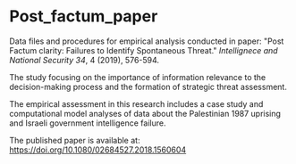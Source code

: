 # Post_factum_paper
Data files and procedures for empirical analysis conducted in paper: "Post Factum clarity: Failures to Identify Spontaneous Threat." *Intellignece and National Security 34*, 4 (2019), 576-594.  
  
The study focusing on the importance of information relevance to the decision-making process and the formation of strategic threat assessment.  
  
The empirical assessment in this research includes a case study and computational model analyses of data about the Palestinian 1987 uprising and Israeli government intelligence failure.  
  
The published paper is available at: https://doi.org/10.1080/02684527.2018.1560604
